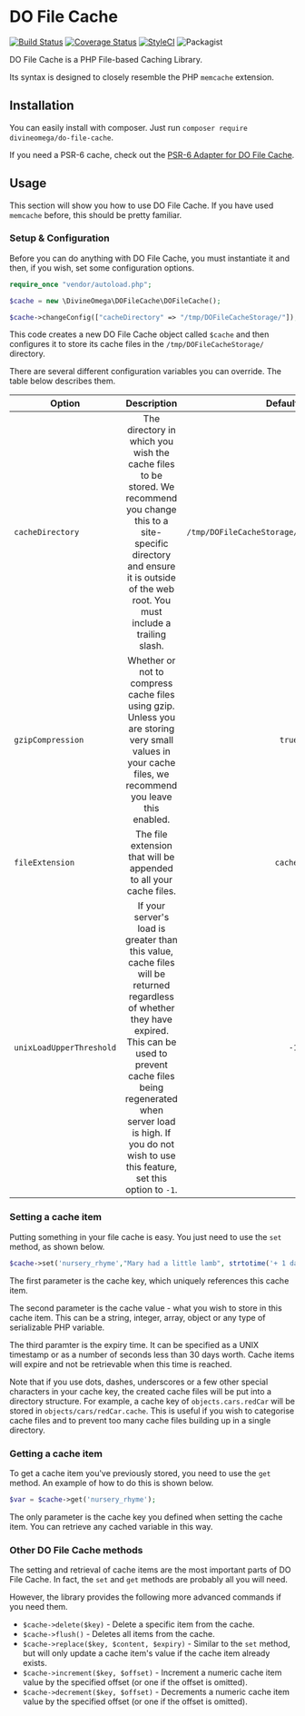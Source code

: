 # DO File Cache

[![Build Status](https://travis-ci.org/DivineOmega/DO-File-Cache.svg?branch=master)](https://travis-ci.org/DivineOmega/DO-File-Cache)
[![Coverage Status](https://coveralls.io/repos/github/DivineOmega/DO-File-Cache/badge.svg?branch=master)](https://coveralls.io/github/DivineOmega/DO-File-Cache?branch=master)
[![StyleCI](https://github.styleci.io/repos/140566511/shield?branch=master)](https://github.styleci.io/repos/140566511)
![Packagist](https://img.shields.io/packagist/dt/DivineOmega/DO-File-Cache.svg)

DO File Cache is a PHP File-based Caching Library.

Its syntax is designed to closely resemble the PHP `memcache` extension.

## Installation

You can easily install with composer. Just run `composer require divineomega/do-file-cache`.

If you need a PSR-6 cache, check out the [PSR-6 Adapter for DO File Cache](https://github.com/DivineOmega/DO-File-Cache-PSR-6).

## Usage

This section will show you how to use DO File Cache. If you have used `memcache` before, this should be pretty familiar.

### Setup & Configuration

Before you can do anything with DO File Cache, you must instantiate it and then, if you wish, set some configuration options.

```php
require_once "vendor/autoload.php";

$cache = new \DivineOmega\DOFileCache\DOFileCache();

$cache->changeConfig(["cacheDirectory" => "/tmp/DOFileCacheStorage/"]);
```

This code creates a new DO File Cache object called `$cache` and then configures it to store its cache files in the `/tmp/DOFileCacheStorage/` directory.

There are several different configuration variables you can override. The table below describes them.

| Option        | Description           | Default  |
| ------------- |:-------------:| -----:|
| `cacheDirectory` | The directory in which you wish the cache files to be stored. We recommend you change this to a site-specific directory and ensure it is outside of the web root. You must include a trailing slash. | `/tmp/DOFileCacheStorage/` |
| `gzipCompression` | Whether or not to compress cache files using gzip. Unless you are storing very small values in your cache files, we recommend you leave this enabled. | `true` |
| `fileExtension` | The file extension that will be appended to all your cache files. | `cache` |
| `unixLoadUpperThreshold` | If your server's load is greater than this value, cache files will be returned regardless of whether they have expired. This can be used to prevent cache files being regenerated when server load is high. If you do not wish to use this feature, set this option to `-1`. | `-1` |

### Setting a cache item

Putting something in your file cache is easy. You just need to use the `set` method, as shown below.

```php
$cache->set('nursery_rhyme',"Mary had a little lamb", strtotime('+ 1 day'));
```

The first parameter is the cache key, which uniquely references this cache item. 

The second parameter is the cache value - what you wish to store in this cache item. This can be a string, integer, array, object or any type of serializable PHP variable.

The third paramter is the expiry time. It can be specified as a UNIX timestamp or as a number of seconds less than 30 days worth. Cache items will expire and not be retrievable when this time is reached.

Note that if you use dots, dashes, underscores or a few other special characters in your cache key, the created cache files will be put into a directory structure. For example, a cache key of `objects.cars.redCar` will be stored in `objects/cars/redCar.cache`. This is useful if you wish to categorise cache files and to prevent too many cache files building up in a single directory.

### Getting a cache item

To get a cache item you've previously stored, you need to use the `get` method. An example of how to do this is shown below.

```php
$var = $cache->get('nursery_rhyme');
```

The only parameter is the cache key you defined when setting the cache item. You can retrieve any cached variable in this way.

### Other DO File Cache methods

The setting and retrieval of cache items are the most important parts of DO File Cache. In fact, the `set` and `get` methods are probably all you will need.

However, the library provides the following more advanced commands if you need them.

* `$cache->delete($key)` - Delete a specific item from the cache.
* `$cache->flush()` - Deletes all items from the cache.
* `$cache->replace($key, $content, $expiry)` - Similar to the `set` method, but will only update a cache item's value if the cache item already exists.
* `$cache->increment($key, $offset)` - Increment a numeric cache item value by the specified offset (or one if the offset is omitted).
* `$cache->decrement($key, $offset)` - Decrements a numeric cache item value by the specified offset (or one if the offset is omitted).
